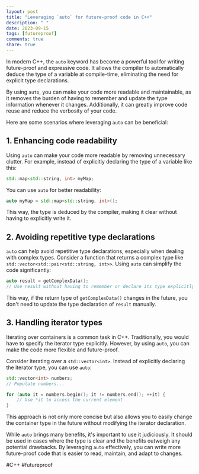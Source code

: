 ```yaml
---
layout: post
title: "Leveraging `auto` for future-proof code in C++"
description: " "
date: 2023-09-15
tags: [futureproof]
comments: true
share: true
---
```


In modern C++, the `auto` keyword has become a powerful tool for writing future-proof and expressive code. It allows the compiler to automatically deduce the type of a variable at compile-time, eliminating the need for explicit type declarations.

By using `auto`, you can make your code more readable and maintainable, as it removes the burden of having to remember and update the type information whenever it changes. Additionally, it can greatly improve code reuse and reduce the verbosity of your code.

Here are some scenarios where leveraging `auto` can be beneficial:

## 1. Enhancing code readability

Using `auto` can make your code more readable by removing unnecessary clutter. For example, instead of explicitly declaring the type of a variable like this:

```cpp
std::map<std::string, int> myMap;
```

You can use `auto` for better readability:

```cpp
auto myMap = std::map<std::string, int>();
```

This way, the type is deduced by the compiler, making it clear without having to explicitly write it.

## 2. Avoiding repetitive type declarations

`auto` can help avoid repetitive type declarations, especially when dealing with complex types. Consider a function that returns a complex type like `std::vector<std::pair<std::string, int>>`. Using `auto` can simplify the code significantly:

```cpp
auto result = getComplexData();
// Use result without having to remember or declare its type explicitly
```

This way, if the return type of `getComplexData()` changes in the future, you don't need to update the type declaration of `result` manually.

## 3. Handling iterator types

Iterating over containers is a common task in C++. Traditionally, you would have to specify the iterator type explicitly. However, by using `auto`, you can make the code more flexible and future-proof.

Consider iterating over a `std::vector<int>`. Instead of explicitly declaring the iterator type, you can use `auto`:

```cpp
std::vector<int> numbers;
// Populate numbers...

for (auto it = numbers.begin(); it != numbers.end(); ++it) {
    // Use *it to access the current element
}
```

This approach is not only more concise but also allows you to easily change the container type in the future without modifying the iterator declaration.

While `auto` brings many benefits, it's important to use it judiciously. It should be used in cases where the type is clear and the benefits outweigh any potential drawbacks. By leveraging `auto` effectively, you can write more future-proof code that is easier to read, maintain, and adapt to changes.

#C++ #futureproof